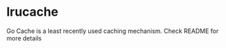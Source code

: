 lrucache
========

Go Cache is a least recently used caching mechanism. Check README for more details
